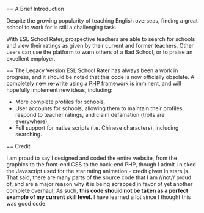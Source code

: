 == A Brief Introduction

Despite the growing popularity of teaching English overseas, finding a great school to work for is still a challenging task. 

With ESL School Rater, prospective teachers are able to search for schools and view their ratings as given by their current and former teachers. Other users can use the platform to warn others of a Bad School, or to praise an excellent employer.

== The Legacy Version
ESL School Rater has always been a work in progress, and it should be noted that this code is now officially obsolete. A completely new re-write using a PHP framework is imminent, and will hopefully implement new ideas, including:
- More complete profiles for schools,
- User accounts for schools, allowing them to maintain their profiles, respond to teacher ratings, and claim defamation (trolls are everywhere),
- Full support for native scripts (i.e. Chinese characters), including searching.

== Credit

I am proud to say I designed and coded the entire website, from the graphics to the front-end CSS to the back-end PHP, though I admit I nicked the Javascript used for the star rating animation - credit given in stars.js. That said, there are many parts of the source code that I am //not// proud of, and are a major reason why it is being scrapped in favor of yet another complete overhaul. As such, **this code should not be taken as a perfect example of my current skill level.** I have learned a lot since I thought this was good code.
